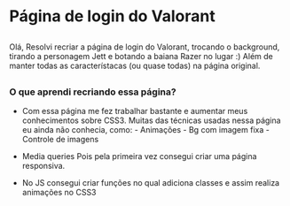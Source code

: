 # Página de login do Valorant
##
Olá,
Resolvi recriar a página de login do Valorant, trocando o background, tirando a personagem Jett e botando a baiana Razer no lugar :)
Além de manter todas as característacas (ou quase todas) na página original.
##
### O que aprendi recriando essa página?
- Com essa página me fez trabalhar bastante e aumentar meus conhecimentos sobre CSS3.
    Muitas das técnicas usadas nessa página eu ainda não conhecia, como:
      - Animações
      - Bg com imagem fixa
      - Controle de imagens

- Media queries
    Pois pela primeira vez consegui criar uma página responsiva.

- No JS consegui criar funções no qual adiciona classes e assim realiza animações no CSS3
